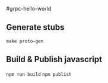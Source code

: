 #grpc-hello-world

## Generate stubs
`make proto-gen`

## Build & Publish javascript
`npm run build`
`npm publish`